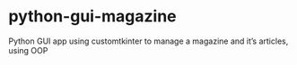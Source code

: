 # python-gui-magazine
Python GUI app using customtkinter to manage a magazine and it’s articles, using OOP
